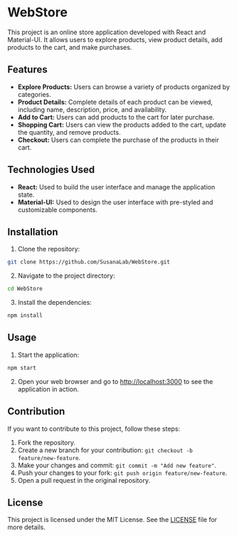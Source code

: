 # WebStore

This project is an online store application developed with React and Material-UI. It allows users to explore products, view product details, add products to the cart, and make purchases.

## Features

- **Explore Products:** Users can browse a variety of products organized by categories.
- **Product Details:** Complete details of each product can be viewed, including name, description, price, and availability.
- **Add to Cart:** Users can add products to the cart for later purchase.
- **Shopping Cart:** Users can view the products added to the cart, update the quantity, and remove products.
- **Checkout:** Users can complete the purchase of the products in their cart.

## Technologies Used

- **React:** Used to build the user interface and manage the application state.
- **Material-UI:** Used to design the user interface with pre-styled and customizable components.

## Installation

1. Clone the repository:

```bash
git clone https://github.com/SusanaLab/WebStore.git
```

2. Navigate to the project directory:

```bash
cd WebStore
```

3. Install the dependencies:

```bash
npm install
```

## Usage

1. Start the application:

```bash
npm start
```

2. Open your web browser and go to [http://localhost:3000](http://localhost:3000) to see the application in action.

## Contribution

If you want to contribute to this project, follow these steps:

1. Fork the repository.
2. Create a new branch for your contribution: `git checkout -b feature/new-feature`.
3. Make your changes and commit: `git commit -m "Add new feature"`.
4. Push your changes to your fork: `git push origin feature/new-feature`.
5. Open a pull request in the original repository.

## License

This project is licensed under the MIT License. See the [LICENSE](LICENSE) file for more details.
 
 
